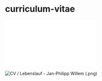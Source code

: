 # curriculum-vitae

![CV / Lebenslauf - Jan-Philipp Willem (.pdf)](cv_jan-philipp_willem.pdf "CV / Lebenslauf - Jan-Philipp Willem - PDF")

![CV / Lebenslauf - Jan-Philipp Willem (.png)](cv_jan-philipp_willem.png?raw=true "CV / Lebenslauf - Jan-Philipp Willem - Preview")
